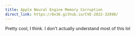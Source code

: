 ```yaml
---
title: Apple Neural Engine Memory Corruption
direct_link: https://0x36.github.io/CVE-2022-32898/
---
```


Pretty cool, I think. I don't actually understand most of this lol
